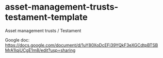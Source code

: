 # asset-management-trusts-testament-template
Asset management trusts / Testament

Google doc: https://docs.google.com/document/d/1uY80XoDcEFi39YQkF3eXGCdtpBTSBMrA1IqjUCgE1m8/edit?usp=sharing
